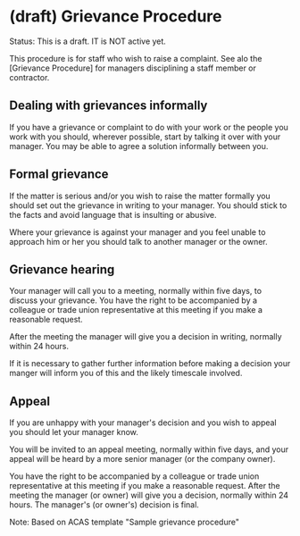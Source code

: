 # (draft) Grievance Procedure 

Status: This is a draft. IT is NOT active yet.

This procedure is for staff who wish to raise a complaint.
See alo the [Grievance Procedure] for managers disciplining a staff member or contractor.

## Dealing with grievances informally
If you have a grievance or complaint to do with your work or the people you work with you should, wherever possible, start by talking it over with your manager. You may be able to agree a solution informally between you.

## Formal grievance
If the matter is serious and/or you wish to raise the matter formally you should set out the grievance in writing to your manager. You should stick to the facts and avoid language that is insulting or abusive.

Where your grievance is against your manager and you feel unable to approach him or her you should talk to another manager or the owner.

## Grievance hearing

Your manager will call you to a meeting, normally within five days, to discuss your grievance. You have the right to be accompanied by a colleague or trade union representative at this meeting if you make a reasonable request.

After the meeting the manager will give you a decision in writing, normally within 24 hours.

If it is necessary to gather further information before making a decision your manger will inform you of this and the likely timescale involved.

## Appeal
If you are unhappy with your manager's decision and you wish to appeal you should let your manager know.

You will be invited to an appeal meeting, normally within five days, and your appeal will be heard by a more senior manager (or the company owner). 

You have the right to be accompanied by a colleague or trade union representative at this meeting if you make a reasonable request.
After the meeting the manager (or owner) will give you a decision, normally within 24 hours. The manager's (or owner's) decision is final.

Note: Based on ACAS template "Sample grievance procedure"
